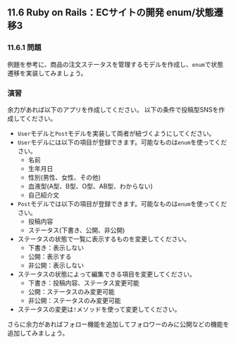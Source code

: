 ## 11.6 Ruby on Rails：ECサイトの開発 enum/状態遷移3

### 11.6.1 問題

例題を参考に、商品の注文ステータスを管理するモデルを作成し、`enum`で状態遷移を実装してみましょう。


### 演習
余力があれば以下のアプリを作成してください。
以下の条件で投稿型SNSを作成してください。
- `User`モデルと`Post`モデルを実装して両者が紐づくようにしてください。
- `User`モデルには以下の項目が登録できます。可能なものは`enum`を使ってください。
  - 名前
  - 生年月日
  - 性別(男性、女性、その他)
  - 血液型(A型、B型、O型、AB型、わからない)
  - 自己紹介文
- `Post`モデルでは以下の項目が登録できます。可能なものは`enum`を使ってください。
  - 投稿内容
  - ステータス(下書き、公開、非公開)
- ステータスの状態で一覧に表示するものを変更してください。
  - 下書き：表示しない
  - 公開：表示する
  - 非公開：表示しない
- ステータスの状態によって編集できる項目を変更してください。
  - 下書き：投稿内容、ステータス変更可能
  - 公開：ステータスのみ変更可能
  - 非公開：ステータスのみ変更可能
- ステータスの変更は`!`メソッドを使って変更してください。

さらに余力があればフォロー機能を追加してフォロワーのみに公開などの機能を追加してみましょう。